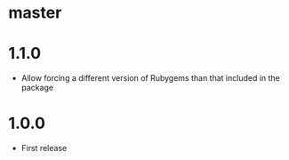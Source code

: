 # master

# 1.1.0
  * Allow forcing a different version of Rubygems than that included in the package

# 1.0.0
  * First release
